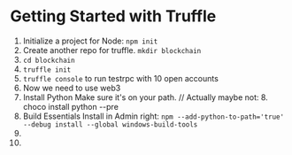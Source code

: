 # Getting Started with Truffle


1. Initialize a project for Node: `npm init`
2. Create another repo for truffle. `mkdir blockchain`
3. `cd blockchain`
4. `truffle init` 
5. `truffle console` to run testrpc with 10 open accounts 
6. Now we need to use web3
7. Install Python Make sure it's on your path. 
// Actually maybe not: 8. choco install python --pre 
9. Build Essentials Install in Admin right: `npm --add-python-to-path='true' --debug install --global windows-build-tools`
10.  
11. 